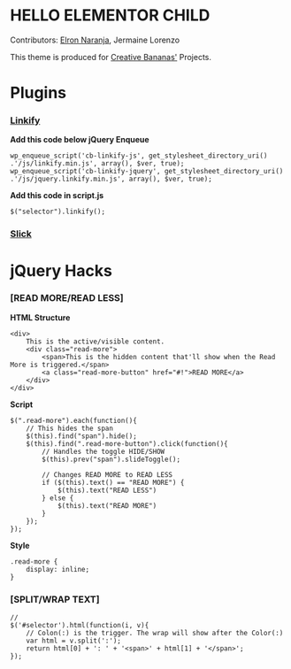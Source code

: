 # HELLO ELEMENTOR CHILD

Contributors: [Elron Naranja](https://elronnaranja.com), Jermaine Lorenzo

This theme is produced for [Creative Bananas'](https://creativebananas.com) Projects.

# Plugins

### [Linkify](https://www.jqueryscript.net/text/jQuery-Plugin-To-Transform-URLs-In-Text-Into-Links-linkify.html)
**Add this code below jQuery Enqueue**
```
wp_enqueue_script('cb-linkify-js', get_stylesheet_directory_uri() .'/js/linkify.min.js', array(), $ver, true);
wp_enqueue_script('cb-linkify-jquery', get_stylesheet_directory_uri() .'/js/jquery.linkify.min.js', array(), $ver, true);
```

**Add this code in script.js**
``` 
$("selector").linkify();
```

### [Slick](https://kenwheeler.github.io/slick/)

# jQuery Hacks 

### [READ MORE/READ LESS]

**HTML Structure**
```
<div>
	This is the active/visible content. 
	<div class="read-more"> 
		<span>This is the hidden content that'll show when the Read More is triggered.</span>
		<a class="read-more-button" href="#!">READ MORE</a>
	</div>
</div>
```

**Script**
```
$(".read-more").each(function(){
	// This hides the span
	$(this).find("span").hide();
	$(this).find(".read-more-button").click(function(){
		// Handles the toggle HIDE/SHOW
		$(this).prev("span").slideToggle();
		
		// Changes READ MORE to READ LESS
		if ($(this).text() == "READ MORE") {
			$(this).text("READ LESS")
		} else {
			$(this).text("READ MORE")
		}
	});
});
```

**Style**
```
.read-more {
	display: inline;
}
```

### [SPLIT/WRAP TEXT]
```
//
$('#selector').html(function(i, v){
	// Colon(:) is the trigger. The wrap will show after the Color(:)
	var html = v.split(':');
	return html[0] + ': ' + '<span>' + html[1] + '</span>';
});
```